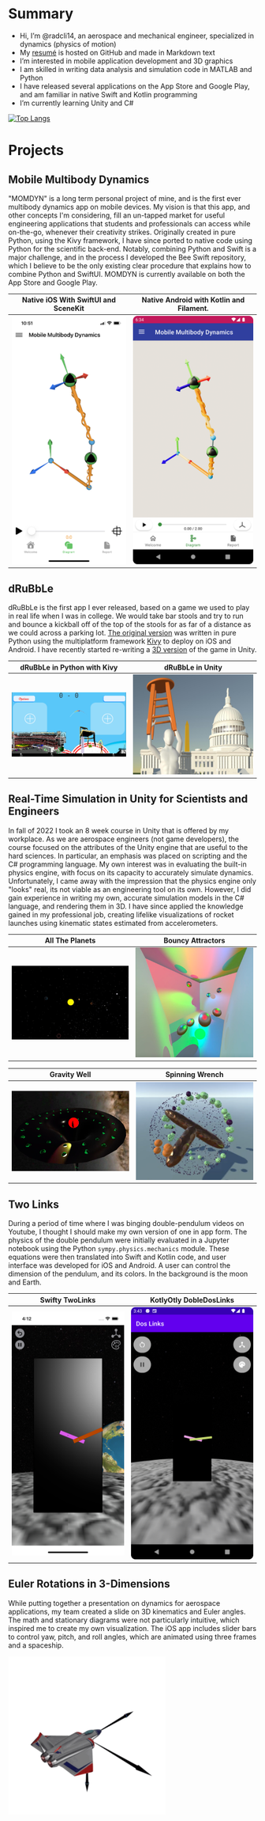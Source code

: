 # Summary

- Hi, I’m @radcli14, an aerospace and mechanical engineer, specialized in dynamics (physics of motion)  
- My [resumé](https://radcli14.github.io/resume/) is hosted on GitHub and made in Markdown text
- I’m interested in mobile application development and 3D graphics
- I am skilled in writing data analysis and simulation code in MATLAB and Python
- I have released several applications on the App Store and Google Play, and am familiar in native Swift and Kotlin programming
- I’m currently learning Unity and C#

[![Top Langs](https://github-readme-stats.vercel.app/api/top-langs/?username=radcli14&layout=compact)](https://github.com/anuraghazra/github-readme-stats)


# Projects 

## Mobile Multibody Dynamics
"MOMDYN" is a long term personal project of mine, and is the first ever multibody dynamics app on mobile devices.
My vision is that this app, and other concepts I'm considering, fill an un-tapped market for useful engineering applications that students and professionals can access while on-the-go, whenever their creativity strikes.
Originally created in pure Python, using the Kivy framework, I have since ported to native code using Python for the scientific back-end.
Notably, combining Python and Swift is a major challenge, and in the process I developed the Bee Swift repository, which I believe to be the only existing clear procedure that explains how to combine Python and SwiftUI.
MOMDYN is currently available on both the App Store and Google Play.

| Native iOS With SwiftUI and SceneKit  | Native Android with Kotlin and Filament.  |
|---------------------------------------|-------------------------------------------|
| <img src="iosMomdyn.png" width="280"> | <img src="androidMomdyn.png" width="295"> |


## dRuBbLe
dRuBbLe is the first app I ever released, based on a game we used to play in real life when I was in college.
We would take bar stools and try to run and bounce a kickball off of the top of the stools for as far of a distance as we could across a parking lot.
[The original version](https://github.com/radcli14/drubble) was written in pure Python using the multiplatform framework [Kivy](https://kivy.org/) to deploy on iOS and Android.
I have recently started re-writing a [3D version](https://github.com/radcli14/D3) of the game in Unity.

| dRuBbLe in Python with Kivy                 | dRuBbLe in Unity                      |
|---------------------------------------------|---------------------------------------|
| <img src="drubbleOriginal.png" width="280"> | <img src="drubble3d.jpg" width="295"> |


## Real-Time Simulation in Unity for Scientists and Engineers
In fall of 2022 I took an 8 week course in Unity that is offered by my workplace.
As we are aerospace engineers (not game developers), the course focused on the attributes of the Unity engine that are useful to the hard sciences.
In particular, an emphasis was placed on scripting and the C# programming language.
My own interest was in evaluating the built-in physics engine, with focus on its capacity to accurately simulate dynamics.
Unfortunately, I came away with the impression that the physics engine only "looks" real, its not viable as an engineering tool on its own.
However, I did gain experience in writing my own, accurate simulation models in the C# language, and rendering them in 3D.
I have since applied the knowledge gained in my professional job, creating lifelike visualizations of rocket launches using kinematic states estimated from accelerometers.

| All The Planets                           | Bouncy Attractors                            |
|-------------------------------------------|----------------------------------------------|
| <img src="AllThePlanets.png" width="256"> | <img src="BouncyAttractors.png" width="256"> |

| Gravity Well                            | Spinning Wrench                            |
|-----------------------------------------|--------------------------------------------|
| <img src="GravityWell.png" width="256"> | <img src="spinningWrench.png" width="256"> |


## Two Links
During a period of time where I was binging double-pendulum videos on Youtube, I thought I should make my own version of one in app form.
The physics of the double pendulum were initially evaluated in a Jupyter notebook using the Python `sympy.physics.mechanics` module.
These equations were then translated into Swift and Kotlin code, and user interface was developed for iOS and Android.
A user can control the dimension of the pendulum, and its colors.
In the background is the moon and Earth.

| Swifty TwoLinks                         | KotlyOtly DobleDosLinks                     |
|-----------------------------------------|---------------------------------------------|
| <img src="iosTwoLinks.png" width="280"> | <img src="androidTwoLinks.png" width="295"> |


## Euler Rotations in 3-Dimensions
While putting together a presentation on dynamics for aerospace applications, my team created a slide on 3D kinematics and Euler angles.
The math and stationary diagrams were not particularly intuitive, which inspired me to create my own visualization.
The iOS app includes slider bars to control yaw, pitch, and roll angles, which are animated using three frames and a spaceship.

![ER3D](er3d.gif)
